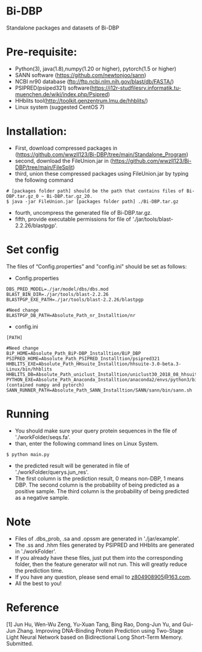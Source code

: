 # Bi-DBP
Standalone packages and datasets of Bi-DBP

# Pre-requisite:
- Python(3), java(1.8),numpy(1.20 or higher), pytorch(1.5 or higher)
- SANN software (https://github.com/newtonjoo/sann)
- NCBI nr90 database (ftp://ftp.ncbi.nlm.nih.gov/blast/db/FASTA/)
- PSIPRED(psiped321) software(https://i12r-studfilesrv.informatik.tu-muenchen.de/wiki/index.php/Psipred)
- HHblits tool(http://toolkit.genzentrum.lmu.de/hhblits/)
- Linux system (suggested CentOS 7)
# Installation:
- First, download compressed packages in (https://github.com/wwzll123/Bi-DBP/tree/main/Standalone_Program)
- second, download the FileUnion.jar in (https://github.com/wwzll123/Bi-DBP/tree/main/FileSplit)
- third, union these compressed packages using FileUnion.jar by typing the following command
```
# [packages folder path] should be the path that contains files of Bi-DBP.tar.gz_0 ~ Bi-DBP.tar.gz_20.
$ java -jar FileUnion.jar [packages folder path] ./Bi-DBP.tar.gz
```
- fourth, uncompress the generated file of Bi-DBP.tar.gz.
- fifth, provide executable permissions for file of './jar/tools/blast-2.2.26/blastpgp'.


# Set config
The files of “Config.properties” and "config.ini" should be set as follows:

* Config.properties
 ```
DBS_PRED_MODEL=./jar/model/dbs/dbs.mod
BLAST_BIN_DIR=./jar/tools/blast-2.2.26
BLASTPGP_EXE_PATH=./jar/tools/blast-2.2.26/blastpgp

#Need change
BLASTPGP_DB_PATH=Absolute_Path_nr_Installtion/nr
```
* config.ini
 ``` 
[PATH]

#Need change
BiP_HOME=Absolute_Path_BiP-DBP_Installtion/BiP_DBP
PSIPRED_HOME=Absolute_Path_PSIPRED_Installtion/psipred321
HHBLITS_EXE=Absolute_Path_HHsuite_Installtion/hhsuite-3.0-beta.3-Linux/bin/hhblits
HHBLITS_DB=Absolute_Path_uniclust_Installtion/uniclust30_2018_08_hhsuite/uniclust30_2018_08/uniclust30_2018_08
PYTHON_EXE=Absolute_Path_Anaconda_Installtion/anaconda2/envs/python3/bin/python (contained numpy and pytorch)
SANN_RUNNER_PATH=Absolute_Path_SANN_Installtion/SANN/sann/bin/sann.sh
 ```
 
 # Running
- You should make sure your query protein sequences in the file of './workFolder/seqs.fa'.
- than, enter the following command lines on Linux System.
 ``` 
 $ python main.py
``` 
- the predicted result will be generated in file of './workFolder/querys.jun_res'.
- The first column is the prediction result, 0 means non-DBP, 1 means DBP. The second column is the probability of being predicted as a positive sample. The third column is the probability of being predicted as a negative sample.
  
# Note
- Files of .dbs_prob, .sa and .opssm are generated in './jar/example'.
- The .ss and .hhm files generated by PSIPRED and HHblits are generated in './workFolder'.
- If you already have these files, just put them into the corresponding folder, then the feature generator will not run. This will greatly reduce the prediction time.
- If you have any question, please send email to z804908905@163.com.
- All the best to you!

# Reference
[1] Jun Hu, Wen-Wu Zeng, Yu-Xuan Tang, Bing Rao, Dong-Jun Yu, and Gui-Jun Zhang. Improving DNA-Binding Protein Prediction using Two-Stage Light Neural Network based on Bidirectional Long Short-Term Memory. Submitted.
 

